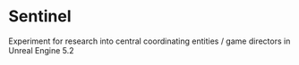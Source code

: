 # Sentinel

Experiment for research into central coordinating entities / game directors in Unreal Engine 5.2


